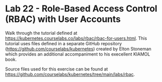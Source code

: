 # Lab 22 - Role-Based Access Control (RBAC) with User Accounts

Walk through the tutorial defined at https://kubernetes.courselabs.co/labs/rbac/rbac-for-users.html. This tutorial uses files defined in a separate GitHub repository (https://github.com/courselabs/kubernetes) created by Elton Stoneman which provides an additional accompaniment to his execellent KIAMOL book.

Source files used for this exercise can be found at https://github.com/courselabs/kubernetes/tree/main/labs/rbac.
